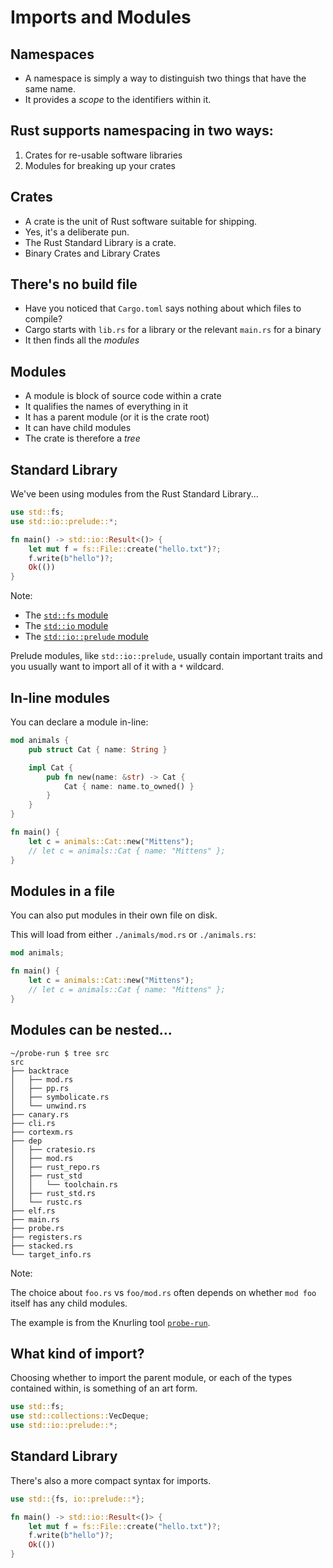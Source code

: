 # Imports and Modules

## Namespaces

* A namespace is simply a way to distinguish two things that have the same name.
* It provides a *scope* to the identifiers within it.

## Rust supports namespacing in two ways:

1. Crates for re-usable software libraries
2. Modules for breaking up your crates

## Crates

* A crate is the unit of Rust software suitable for shipping.
* Yes, it's a deliberate pun.
* The Rust Standard Library is a crate.
* Binary Crates and Library Crates

## There's no build file

* Have you noticed that `Cargo.toml` says nothing about which files to compile?
* Cargo starts with `lib.rs` for a library or the relevant `main.rs` for a binary
* It then finds all the *modules*

## Modules

* A module is block of source code within a crate
* It qualifies the names of everything in it
* It has a parent module (or it is the crate root)
* It can have child modules
* The crate is therefore a *tree*

## Standard Library

We've been using modules from the Rust Standard Library...

```rust []
use std::fs;
use std::io::prelude::*;

fn main() -> std::io::Result<()> {
    let mut f = fs::File::create("hello.txt")?;
    f.write(b"hello")?;
    Ok(())
}
```

Note:

* The [`std::fs` module](https://doc.rust-lang.org/std/fs/index.html)
* The [`std::io` module](https://doc.rust-lang.org/std/io/index.html)
* The [`std::io::prelude` module](https://doc.rust-lang.org/std/io/prelude/index.html)

Prelude modules, like `std::io::prelude`, usually contain important traits and you usually want to import all of it with a `*` wildcard.

## In-line modules

You can declare a module in-line:

```rust
mod animals {
    pub struct Cat { name: String }

    impl Cat {
        pub fn new(name: &str) -> Cat {
            Cat { name: name.to_owned() }
        }
    }
}

fn main() {
    let c = animals::Cat::new("Mittens");
    // let c = animals::Cat { name: "Mittens" };
}
```

## Modules in a file

You can also put modules in their own file on disk.

This will load from either `./animals/mod.rs` or `./animals.rs`:

```rust ignore
mod animals;

fn main() {
    let c = animals::Cat::new("Mittens");
    // let c = animals::Cat { name: "Mittens" };
}
```

## Modules can be nested...

```console
~/probe-run $ tree src
src
├── backtrace
│   ├── mod.rs
│   ├── pp.rs
│   ├── symbolicate.rs
│   └── unwind.rs
├── canary.rs
├── cli.rs
├── cortexm.rs
├── dep
│   ├── cratesio.rs
│   ├── mod.rs
│   ├── rust_repo.rs
│   ├── rust_std
│   │   └── toolchain.rs
│   ├── rust_std.rs
│   └── rustc.rs
├── elf.rs
├── main.rs
├── probe.rs
├── registers.rs
├── stacked.rs
└── target_info.rs
```

Note:

The choice about `foo.rs` vs `foo/mod.rs` often depends on whether `mod foo`
itself has any child modules.

The example is from the Knurling tool [`probe-run`](https://github.com/knurling-rs/probe-run).

## What kind of import?

Choosing whether to import the parent module, or each of the types contained within, is something of an art form.

```rust []
use std::fs;
use std::collections::VecDeque;
use std::io::prelude::*;
```

## Standard Library

There's also a more compact syntax for imports.

```rust []
use std::{fs, io::prelude::*};

fn main() -> std::io::Result<()> {
    let mut f = fs::File::create("hello.txt")?;
    f.write(b"hello")?;
    Ok(())
}
```
